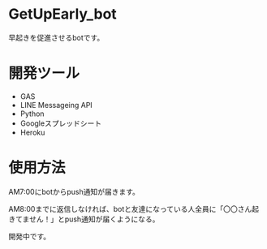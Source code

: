 # GetUpEarly_bot

早起きを促進させるbotです。

# 開発ツール

 - GAS
 - LINE Messageing API
 - Python
 - Googleスプレッドシート
 - Heroku
 
 # 使用方法
 
 AM7:00にbotからpush通知が届きます。
 
 AM8:00までに返信しなければ、botと友達になっている人全員に「〇〇さん起きてません！」とpush通知が届くようになる。
 
 開発中です。
